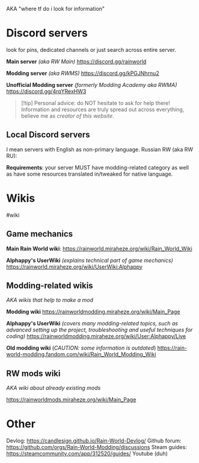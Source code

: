 AKA "where tf do i look for information"
# Discord servers
look for pins, dedicated channels or just search across entire server.

**Main server**
*(aka RW Main)*
https://discord.gg/rainworld

**Modding server**
*(aka RWMS)*
https://discord.gg/kPGJNhrnu2

**Unofficial Modding server**
*(formerly Modding Academy aka RWMA)*
https://discord.gg/4rqYRexHW3

> [!tip] Personal advice: do NOT hesitate to ask for help there!
> Information and resources are truly spread out across everything, believe me as _creator of this website_.
## Local Discord servers
I mean servers with English as non-primary language.
Russian RW (aka RW RU):

**Requirements**: your server MUST have modding-related category as well as have some resources translated in/tweaked for native language.

# Wikis
#wiki
## Game mechanics
**Main Rain World wiki**:
https://rainworld.miraheze.org/wiki/Rain_World_Wiki

**Alphappy's UserWiki**
*(explains technical part of game mechanics)*
https://rainworld.miraheze.org/wiki/UserWiki:Alphappy

## Modding-related wikis
*AKA wikis that help to make a mod*

**Modding wiki**
https://rainworldmodding.miraheze.org/wiki/Main_Page

**Alphappy's UserWiki**
*(covers many modding-related topics, such as advanced setting up the project, troubleshooting and useful techniques for coding)*
https://rainworldmodding.miraheze.org/wiki/User:Alphappy/Live

**Old modding wiki**
(*CAUTION: some information is outdated*)
https://rain-world-modding.fandom.com/wiki/Rain_World_Modding_Wiki

## RW mods wiki
*AKA wiki about already existing mods*

https://rainworldmods.miraheze.org/wiki/Main_Page
# Other
Devlog: https://candlesign.github.io/Rain-World-Devlog/
Github forum: https://github.com/orgs/Rain-World-Modding/discussions
Steam guides: https://steamcommunity.com/app/312520/guides/
Youtube (duh)
